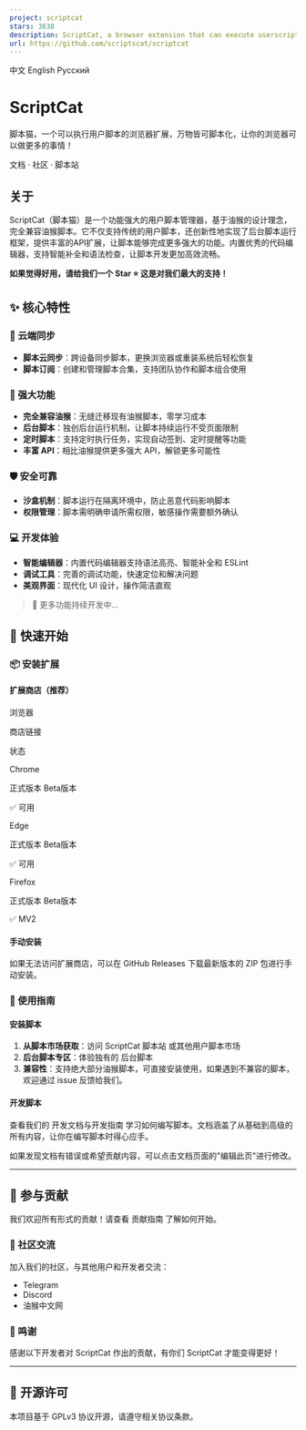 ```yaml
---
project: scriptcat
stars: 3638
description: ScriptCat, a browser extension that can execute userscript; 脚本猫，一个可以执行用户脚本的浏览器扩展
url: https://github.com/scriptscat/scriptcat
---
```


中文 English Русский

  
ScriptCat
============

脚本猫，一个可以执行用户脚本的浏览器扩展，万物皆可脚本化，让你的浏览器可以做更多的事情！

文档 · 社区 · 脚本站

关于
--

ScriptCat（脚本猫）是一个功能强大的用户脚本管理器，基于油猴的设计理念，完全兼容油猴脚本。它不仅支持传统的用户脚本，还创新性地实现了后台脚本运行框架，提供丰富的API扩展，让脚本能够完成更多强大的功能。内置优秀的代码编辑器，支持智能补全和语法检查，让脚本开发更加高效流畅。

**如果觉得好用，请给我们一个 Star ⭐ 这是对我们最大的支持！**

✨ 核心特性
------

### 🔄 云端同步

-   **脚本云同步**：跨设备同步脚本，更换浏览器或重装系统后轻松恢复
-   **脚本订阅**：创建和管理脚本合集，支持团队协作和脚本组合使用

### 🔧 强大功能

-   **完全兼容油猴**：无缝迁移现有油猴脚本，零学习成本
-   **后台脚本**：独创后台运行机制，让脚本持续运行不受页面限制
-   **定时脚本**：支持定时执行任务，实现自动签到、定时提醒等功能
-   **丰富 API**：相比油猴提供更多强大 API，解锁更多可能性

### 🛡️ 安全可靠

-   **沙盒机制**：脚本运行在隔离环境中，防止恶意代码影响脚本
-   **权限管理**：脚本需明确申请所需权限，敏感操作需要额外确认

### 💻 开发体验

-   **智能编辑器**：内置代码编辑器支持语法高亮、智能补全和 ESLint
-   **调试工具**：完善的调试功能，快速定位和解决问题
-   **美观界面**：现代化 UI 设计，操作简洁直观

> 🚀 更多功能持续开发中...

🚀 快速开始
-------

### 📦 安装扩展

#### 扩展商店（推荐）

浏览器

商店链接

状态

Chrome

正式版本 Beta版本

✅ 可用

Edge

正式版本 Beta版本

✅ 可用

Firefox

正式版本 Beta版本

✅ MV2

#### 手动安装

如果无法访问扩展商店，可以在 GitHub Releases 下载最新版本的 ZIP 包进行手动安装。

### 📝 使用指南

#### 安装脚本

1.  **从脚本市场获取**：访问 ScriptCat 脚本站 或其他用户脚本市场
2.  **后台脚本专区**：体验独有的 后台脚本
3.  **兼容性**：支持绝大部分油猴脚本，可直接安装使用，如果遇到不兼容的脚本，欢迎通过 issue 反馈给我们。

#### 开发脚本

查看我们的 开发文档与开发指南 学习如何编写脚本。文档涵盖了从基础到高级的所有内容，让你在编写脚本时得心应手。

如果发现文档有错误或希望贡献内容，可以点击文档页面的"编辑此页"进行修改。

* * *

🤝 参与贡献
-------

我们欢迎所有形式的贡献！请查看 贡献指南 了解如何开始。

### 💬 社区交流

加入我们的社区，与其他用户和开发者交流：

-   Telegram
-   Discord
-   油猴中文网

### 🙏 鸣谢

感谢以下开发者对 ScriptCat 作出的贡献，有你们 ScriptCat 才能变得更好！

* * *

📄 开源许可
-------

本项目基于 GPLv3 协议开源，请遵守相关协议条款。
